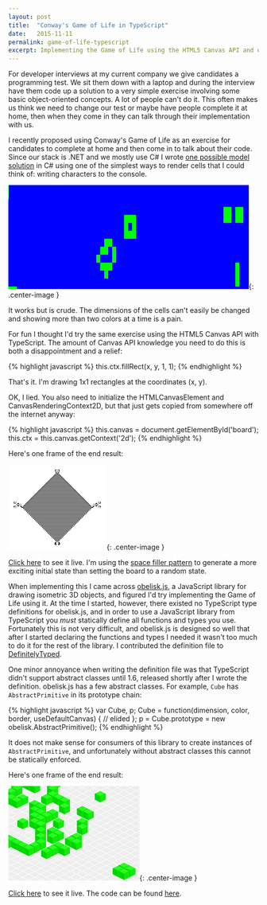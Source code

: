 ```yaml
---
layout: post
title:  "Conway's Game of Life in TypeScript"
date:   2015-11-11
permalink: game-of-life-typescript
excerpt: Implementing the Game of Life using the HTML5 Canvas API and obelisk.js
---
```


For developer interviews at my current company we give candidates a programming test. We sit them down with a laptop and during the interview have them code up a solution to a very simple exercise involving some basic object-oriented concepts. A lot of people can't do it. This often makes us think we need to change our test or maybe have people complete it at home, then when they come in they can talk through their implementation with us.

I recently proposed using Conway's Game of Life as an exercise for candidates to complete at home and then come in to talk about their code. Since our stack is .NET and we mostly use C# I wrote [one possible model solution](https://github.com/bdrupieski/GameOfLife) in C# using one of the simplest ways to render cells that I could think of: writing characters to the console.

![game of life blue and green blocks in console](/assets/gameoflifetypescript/gameoflifecsharpconsole.gif){: .center-image }

It works but is crude. The dimensions of the cells can't easily be changed and showing more than two colors at a time is a pain.

For fun I thought I'd try the same exercise using the HTML5 Canvas API with TypeScript. The amount of Canvas API knowledge you need to do this is both a disappointment and a relief:

{% highlight javascript %}
this.ctx.fillRect(x, y, 1, 1);
{% endhighlight %}

That's it. I'm drawing 1x1 rectangles at the coordinates (x, y). 

OK, I lied. You also need to initialize the HTMLCanvasElement and CanvasRenderingContext2D, but that just gets copied from somewhere off the internet anyway:

{% highlight javascript %}
this.canvas = <HTMLCanvasElement>document.getElementById('board');
this.ctx = <CanvasRenderingContext2D>this.canvas.getContext('2d');
{% endhighlight %}

Here's one frame of the end result:

![game of life black and white space filler](/assets/gameoflifetypescript/gameoflifespacefiller.png){: .center-image }

[Click here](/assets/gameoflifetypescript/GameOfLife.html) to see it live. I'm using the [space filler pattern](https://en.wikipedia.org/wiki/Spacefiller) to generate a more exciting initial state than setting the board to a random state.

When implementing this I came across [obelisk.js](https://github.com/nosir/obelisk.js/), a JavaScript library for drawing isometric 3D objects, and figured I'd try implementing the Game of Life using it. At the time I started, however, there existed no TypeScript type definitions for obelisk.js, and in order to use a JavaScript library from TypeScript you *must* statically define all functions and types you use. Fortunately this is not very difficult, and obelisk.js is designed so well that after I started declaring the functions and types I needed it wasn't too much to do it for the rest of the library. I contributed the definition file to [DefinitelyTyped](https://github.com/DefinitelyTyped/DefinitelyTyped).

One minor annoyance when writing the definition file was that TypeScript didn't support abstract classes until 1.6, released shortly after I wrote the definition. obelisk.js has a few abstract classes. For example, `Cube` has `AbstractPrimitive` in its prototype chain:

{% highlight javascript %}
var Cube, p;
Cube = function(dimension, color, border, useDefaultCanvas) {
    // elided
};
p = Cube.prototype = new obelisk.AbstractPrimitive();
{% endhighlight %}

It does not make sense for consumers of this library to create instances of `AbstractPrimitive`, and unfortunately without abstract classes this cannot be statically enforced.

Here's one frame of the end result:

![game of life using obelisk showing green cubes](/assets/gameoflifetypescript/gameoflifeobelisk.png){: .center-image }

[Click here](/assets/gameoflifetypescript/GameOfLifeObelisk.html) to see it live. The code can be found [here](https://github.com/bdrupieski/GameOfLifeTypeScript).